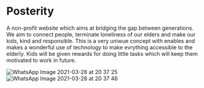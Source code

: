 
# Posterity
A non-profit website which aims at bridging the gap between generations. We aim to connect people, terminate loneliness of our elders and make our kids, kind and responsible. 
This is a very uniwue concept with enables and makes a wonderful use of technology to make evrything accessible to the elderly. Kids will be given rewards for doing little tasks which will keep them motivated to work in future.


![WhatsApp Image 2021-03-28 at 20 37 25](https://user-images.githubusercontent.com/51704343/112757555-dd7c1700-9007-11eb-8b61-722e4f220372.jpeg)
![WhatsApp Image 2021-03-28 at 20 37 46](https://user-images.githubusercontent.com/51704343/112757561-dfde7100-9007-11eb-9d50-7167d9a9be37.jpeg)

